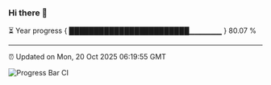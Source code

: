 ### Hi there 👋

⏳ Year progress { ████████████████████████▁▁▁▁▁▁ } 80.07 %

---

⏰ Updated on Mon, 20 Oct 2025 06:19:55 GMT

![Progress Bar CI](https://github.com/code-lakshay/GitHub-Actions-Demo/workflows/Progress%20Bar%20CI/badge.svg)
